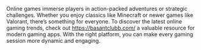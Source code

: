 Online games immerse players in action-packed adventures or strategic challenges. Whether you enjoy classics like Minecraft or newer games like Valorant, there’s something for everyone. To discover the latest online gaming trends, check out https://basantclubb.com/ a valuable resource for modern gaming apps. With the right platform, you can make every gaming session more dynamic and engaging.